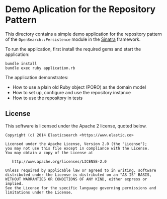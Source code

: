 Demo Aplication for the Repository Pattern
==========================================

This directory contains a simple demo application for the repository pattern of the `OpenSearch::Persistence`
module in the [Sinatra](http://www.sinatrarb.com) framework.

To run the application, first install the required gems and start the application:

```
bundle install
bundle exec ruby application.rb
```

The application demonstrates:

* How to use a plain old Ruby object (PORO) as the domain model
* How to set up, configure and use the repository instance
* How to use the repository in tests

## License

This software is licensed under the Apache 2 license, quoted below.

    Copyright (c) 2014 Elasticsearch <https://www.elastic.co>

    Licensed under the Apache License, Version 2.0 (the "License");
    you may not use this file except in compliance with the License.
    You may obtain a copy of the License at

       http://www.apache.org/licenses/LICENSE-2.0

    Unless required by applicable law or agreed to in writing, software
    distributed under the License is distributed on an "AS IS" BASIS,
    WITHOUT WARRANTIES OR CONDITIONS OF ANY KIND, either express or implied.
    See the License for the specific language governing permissions and
    limitations under the License.
